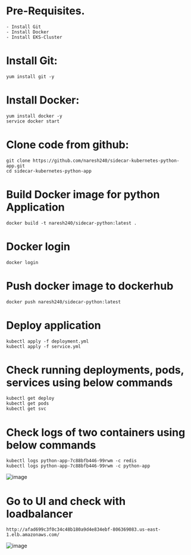 # Pre-Requisites.
    - Install Git
    - Install Docker
    - Install EKS-Cluster

# Install Git:
    yum install git -y
# Install Docker:
    yum install docker -y
    service docker start
# Clone code from github:
    git clone https://github.com/naresh240/sidecar-kubernetes-python-app.git
    cd sidecar-kubernetes-python-app
# Build Docker image for python Application
    docker build -t naresh240/sidecar-python:latest .
# Docker login
    docker login
# Push docker image to dockerhub
    docker push naresh240/sidecar-python:latest
# Deploy application
    kubectl apply -f deployment.yml
    kubectl apply -f service.yml
# Check running deployments, pods, services using below commands
    kubectl get deploy
    kubectl get pods
    kubectl get svc
# Check logs of two containers using below commands
    kubectl logs python-app-7c88bfb446-99rwm -c redis
    kubectl logs python-app-7c88bfb446-99rwm -c python-app
![image](https://user-images.githubusercontent.com/68885738/93906416-cc311580-fd19-11ea-8988-65e138d80db1.png)
# Go to UI and check with loadbalancer
    http://afad699c3f0c34c48b180a9d4e834ebf-806369083.us-east-1.elb.amazonaws.com/
![image](https://user-images.githubusercontent.com/68885738/93906182-84aa8980-fd19-11ea-87c0-08c0facc510b.png)
